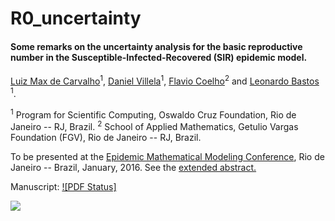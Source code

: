 # R0_uncertainty
#### Some remarks on the uncertainty analysis for the basic reproductive number in the Susceptible-Infected-Recovered (SIR) epidemic model.
[Luiz Max de Carvalho](http://lmfcarvalho.org/about/)<sup>1</sup>, [Daniel Villela](http://www.procc.fiocruz.br/Members/dvillela)<sup>1</sup>, [Flavio Coelho](http://fccoelho.github.io/)<sup>2</sup> and [Leonardo Bastos](http://www.procc.fiocruz.br/Members/lsbastos) <sup>1</sup>.

<sup>1</sup> Program for Scientific Computing, Oswaldo Cruz Foundation, Rio de Janeiro -- RJ, Brazil.
<sup>2</sup> School of Applied Mathematics, Getulio Vargas Foundation (FGV), Rio de Janeiro -- RJ, Brazil.

To be presented at the [Epidemic Mathematical Modeling Conference](http://math-epidemics.emap.fgv.br/), Rio de Janeiro -- Brazil, January, 2016. See the [extended abstract.](https://github.com/maxbiostat/R0_uncertainty/blob/master/R0_uncertainty_short.pdf)

Manuscript:
[![PDF Status]](https://github.com/maxbiostat/R0_uncertainty/blob/master/R0_uncertainty.pdf)

![](http://math-epidemics.emap.fgv.br/sites/math-epidemics.emap.fgv.br/themes/math/logo.png)
